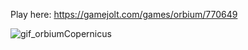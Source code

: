 Play here:
https://gamejolt.com/games/orbium/770649


![gif_orbiumCopernicus](https://user-images.githubusercontent.com/84773603/207448153-9ed889ad-5457-4acf-9bd3-1decb7330901.gif)
